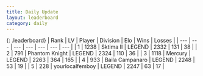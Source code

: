 ```yaml
---
title: Daily Update
layout: leaderboard
category: daily
---
```


{: .leaderboard}
| Rank | LV | Player | Division | Elo | Wins | Losses |
| --- | --- | --- | --- | --- | --- | --- |
| <span data-change="0">1</span> | 1238 | <span title="ID: 402846">Sktima II</span> | LEGEND | <span data-change="12">2332</span> | <span data-change="2">131</span> | <span data-change="0">38</span> |
| <span data-change="0">2</span> | 791 | <span title="ID: 742939">Phantom Knight</span> | LEGEND | <span data-change="16">2324</span> | <span data-change="6">110</span> | <span data-change="1">36</span> |
| <span data-change="45">3</span> | 1118 | <span title="ID: 692745">Mercury</span> | LEGEND | <span data-change="134">2263</span> | <span data-change="38">364</span> | <span data-change="12">165</span> |
| <span data-change="1">4</span> | 933 | <span title="ID: 66144">Baila Campanaro</span> | LEGEND | <span data-change="0">2248</span> | <span data-change="0">53</span> | <span data-change="0">19</span> |
| <span data-change="-1">5</span> | 228 | <span title="ID: 719486">yourlocalfemboy</span> | LEGEND | <span data-change="-11">2247</span> | <span data-change="0">63</span> | <span data-change="1">17</span> |